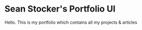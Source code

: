# Sean Stocker's Portfolio UI

Hello. This is my portfolio which contains all my projects & articles